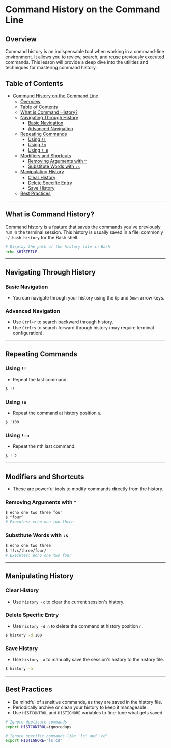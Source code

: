 

# Command History on the Command Line

## Overview

Command history is an indispensable tool when working in a command-line environment. It allows you to review, search, and reuse previously executed commands. This lesson will provide a deep dive into the utilities and techniques for mastering command history.

## Table of Contents

- [Command History on the Command Line](#command-history-on-the-command-line)
  - [Overview](#overview)
  - [Table of Contents](#table-of-contents)
  - [What is Command History?](#what-is-command-history)
  - [Navigating Through History](#navigating-through-history)
    - [Basic Navigation](#basic-navigation)
    - [Advanced Navigation](#advanced-navigation)
  - [Repeating Commands](#repeating-commands)
    - [Using `!!`](#using-)
    - [Using `!n`](#using-n)
    - [Using `!-n`](#using--n)
  - [Modifiers and Shortcuts](#modifiers-and-shortcuts)
    - [Removing Arguments with `^`](#removing-arguments-with-)
    - [Substitute Words with `:s`](#substitute-words-with-s)
  - [Manipulating History](#manipulating-history)
    - [Clear History](#clear-history)
    - [Delete Specific Entry](#delete-specific-entry)
    - [Save History](#save-history)
  - [Best Practices](#best-practices)

---

## What is Command History?

Command history is a feature that saves the commands you've previously run in the terminal session. This history is usually saved in a file, commonly `~/.bash_history` for the Bash shell.

```bash
# Display the path of the history file in Bash
echo $HISTFILE
```

---

## Navigating Through History

### Basic Navigation

- You can navigate through your history using the `Up` and `Down` arrow keys.

### Advanced Navigation

- Use `Ctrl+r` to search backward through history.
- Use `Ctrl+s` to search forward through history (may require terminal configuration).

---

## Repeating Commands

### Using `!!`

- Repeat the last command.

```bash
$ !!
```

### Using `!n`

- Repeat the command at history position `n`.

```bash
$ !100
```

### Using `!-n`

- Repeat the nth last command.

```bash
$ !-2
```

---

## Modifiers and Shortcuts

- These are powerful tools to modify commands directly from the history.

### Removing Arguments with `^`

```bash
$ echo one two three four
$ ^four^
# Executes: echo one two three
```

### Substitute Words with `:s`

```bash
$ echo one two three
$ !!:s/three/four/
# Executes: echo one two four
```

---

## Manipulating History

### Clear History

- Use `history -c` to clear the current session's history.

### Delete Specific Entry

- Use `history -d n` to delete the command at history position `n`.

```bash
$ history -d 100
```

### Save History

- Use `history -a` to manually save the session's history to the history file.

```bash
$ history -a
```

---

## Best Practices

- Be mindful of sensitive commands, as they are saved in the history file.
- Periodically archive or clean your history to keep it manageable.
- Use `HISTCONTROL` and `HISTIGNORE` variables to fine-tune what gets saved.

```bash
# Ignore duplicate commands
export HISTCONTROL=ignoredups

# Ignore specific commands like 'ls' and 'cd'
export HISTIGNORE="ls:cd"
```
